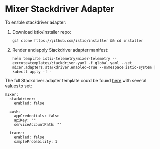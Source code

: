 # Mixer Stackdriver Adapter

To enable stackdriver adapter:

1.  Download istio/installer repo:
    ```
    git clone https://github.com/istio/installer && cd installer
    ```
2.  Render and apply Stackdriver adapter manifest:
    ```
    helm template istio-telemetry/mixer-telemetry --execute=templates/stackdriver.yaml -f global.yaml --set mixer.adapters.stackdriver.enabled=true --namespace istio-system | kubectl apply -f -
    ```

The full Stackdriver adapter template could be found [here](https://github.com/istio/installer/blob/master/istio-telemetry/mixer-telemetry/templates/stackdriver.yaml) with several values to set:
```
mixer:
  stackdriver:
    enabled: false

  auth:
    appCredentials: false
    apiKey: ""
    serviceAccountPath: ""

  tracer:
    enabled: false
    sampleProbability: 1
```
